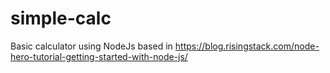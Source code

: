 # simple-calc
Basic calculator using NodeJs based in https://blog.risingstack.com/node-hero-tutorial-getting-started-with-node-js/
